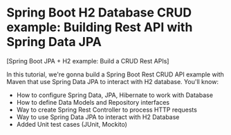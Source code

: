 # Spring Boot H2 Database CRUD example: Building Rest API with Spring Data JPA

[Spring Boot JPA + H2 example: Build a CRUD Rest APIs]

In this tutorial, we're gonna build a Spring Boot Rest CRUD API example with Maven that use Spring Data JPA to interact with H2 database. You'll know:

- How to configure Spring Data, JPA, Hibernate to work with Database
- How to define Data Models and Repository interfaces
- Way to create Spring Rest Controller to process HTTP requests
- Way to use Spring Data JPA to interact with H2 Database
- Added Unit test cases (JUnit, Mockito)


